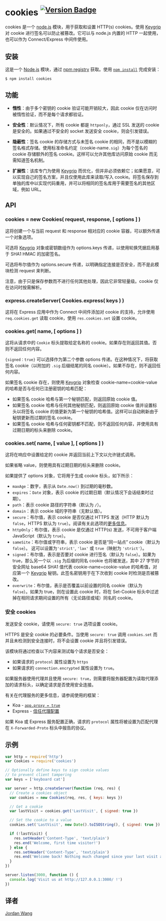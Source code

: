 # cookies  <sup>[![Version Badge](http://versionbadg.es/pillarjs/cookies.svg)](https://www.npmjs.com/package/cookies)</sup>

cookies 是一个 [node.js](http://nodejs.org/) 模块，用于获取和设置 HTTP(s) cookies。使用 [Keygrip](https://www.npmjs.com/package/keygrip) 对 cookie 进行签名可以防止被篡改。它可以与 node.js 内置的 HTTP 一起使用，也可以作为 Connect/Express 中间件使用。

## 安装

这是一个 [Node.js](https://nodejs.org/en/) 模块，通过 [npm registry](https://www.npmjs.com/) 获取。使用 [`npm install`](https://docs.npmjs.com/getting-started/installing-npm-packages-locally) 完成安装：

```
$ npm install cookies
```

## 功能

* **惰性**：由于多个密钥的 cookie 验证可能开销较大，因此 cookie 仅在访问时被惰性验证，而不是每个请求都验证。

* **安全性**：默认情况下，所有 cookie 都是 `httponly`，通过 SSL 发送的 cookie 是安全的。如果通过不安全的 socket 发送安全 cookie，则会引发错误。

* **隐蔽性**：签名 cookie 的存储方式与未签名 cookie 的相同，而不是以模糊的签名格式存储。使用标准命名约定（cookie-name`.sig`）为每个签名的 cookie 存储额外的签名 cookie。这样可以允许其他库访问原始 cookie 而无需知道签名机制。

* **扩展性**：该库专门为使用 [Keygrip](https://www.npmjs.com/package/keygrip) 而优化，但并非必须依赖它；如果愿意，可以实现自己的签名方案，并且仅使用此库来读取/写入 cookie。将签名保存到单独的库中以实现代码重用，并可以将相同的签名库用于需要签名的其他区域，例如 URL。

## API

### cookies = new Cookies( request, response, [ options ] )

这将创建一个与当前 request 和 response 相对应的 cookie 容器，可以额外传递一个对象选项。

可选将 [Keygrip](https://www.npmjs.com/package/keygrip) 对象或密钥数组作为 options.keys 传递，以使用轮换凭据启用基于 SHA1 HMAC 的加密签名。

可选将布尔值作为 options.secure 传递，以明确指定连接是否安全，而不是此模块检测 request 来判断。

注意，由于只是保存参数而不进行任何其他处理，因此它非常轻量级。cookie 仅在访问时按需解析。

### express.createServer( Cookies.express( keys ) )

这将在 Express 应用中作为 Connect 中间件添加对 cookie 的支持，允许使用 `req.cookies.get` 读取 cookie，使用 `res.cookies.set` 设置 cookie。

### cookies.get( name, [ options ] )

这将从请求中的 `Cookie` 标头提取给定名称的 cookie。如果存在则返回其值。否则不返回任何内容。

`{signed：true}` 可以选择作为第二个参数 options 传递。在这种情况下，将获取签名 cookie（以附加的 `.sig` 后缀结尾的同名 cookie）。如果不存在，则不返回任何内容。

如果签名 cookie 存在，则使用 [Keygrip](https://www.npmjs.com/package/keygrip) 对象检查 cookie-name=cookie-value 的哈希是否与任何已注册密钥的哈希匹配：
 
* 如果签名 cookie 哈希与第一个秘钥匹配，则返回原始 cookie 值。
* 如果签名 cookie 哈希与任何其他秘钥匹配，则返回原始 cookie 值并设置标头以将签名 cookie 的值更新为第一个秘钥的哈希值。这样可以自动刷新由于秘钥更新而过期的签名 cookie。
* 如果签名 cookie 哈希与任何密钥都不匹配，则不返回任何内容，并使用具有过期日期的标头来删除 cookie。

### cookies.set( name, [ value ], [ options ] )

这将在响应中设置给定的 cookie 并返回当前上下文以允许链式调用。

如果省略 value，则使用具有过期日期的标头来删除 cookie。

如果提供了 options 对象，它将用于生成 cookie 标头，如下所示：

* `maxAge`：数字，表示从 `Date.now()` 到过期的毫秒数。
* `expires`：`Date` 对象，表示 cookie 的过期日期（默认情况下会话结束时过期）。
* `path`：表示 cookie 路径的字符串（默认为 `/`）。
* `domain`：表示 cookie 域的字符串（无默认值）。
* `secure`：布尔值，表示 cookie 是否仅通过 HTTPS 发送（HTTP 默认为 `false`，HTTPS 默认为 `true`）。阅读有关此选项的[更多信息](＃secure-cookies)。
* `httpOnly`：布尔值，表示 cookie 是仅通过 HTTP(s) 发送，不可用于客户端 JavaScript（默认为 `true`）。
* `sameSite`：布尔值或字符串，表示 cookie 是否是“同一站点” cookie（默认为 `false`）。 这可以设置为`'strict'`, `'lax'` 或 `true`（映射为 `'strict'`）。
* `signed`：布尔值，表示是否要对 cookie 进行签名（默认为 `false`）。如果为 true，那么另一个以 `.sig` 为后缀的同名 cookie 也将被发送，其中 27 字节的安全网址 base64 SHA1 值代表 cookie-name=cookie-value 的哈希值，对应第一个 [ Keygrip](https://www.npmjs.com/package/keygrip) 秘钥。此签名密钥用于在下次收到 cookie 时检测是否被篡改。
* `overwrite`：布尔值，表示是否覆盖以前设置的同名 cookie（默认为 `false`）。如果为 true，则在设置此 cookie 时，将在 Set-Cookie 标头中过滤掉在相同请求期间设置的所有（无论路径或域）同名的 cookie。

### 安全 cookies

发送安全 cookie，请使用 `secure: true` 选项设置 cookie。

HTTPS 是安全 cookie 的必要条件。当使用 `secure: true` 调用 `cookies.set` 而并且未检测到安全连接时，将不会设置 cookie 并且将引发错误。

该模块将通过检查以下内容来测试每个请求是否安全：

* 如果请求的 `protocol` 属性设置为 `https`
* 如果请求的 `connection.encrypted` 属性设置为 `true`。

如果服务器使用代理并且使用 `secure: true`，则需要将服务器配置为读取代理添加的请求标头，以确定请求是否使用安全连接。

有关在代理服务的更多信息，请参阅使用的框架：

* Koa - [`app.proxy = true`](http://koajs.com/#settings)
* Express - [信任代理配置](http://expressjs.com/en/4x/api.html#trust.proxy.options.table)


如果 Koa 或 Express 服务配置正确，请求的 `protocol` 属性将被设置为匹配代理在 `X-Forwarded-Proto` 标头中报告的协议。

## 示例

```js
var http = require('http')
var Cookies = require('cookies')

// Optionally define keys to sign cookie values
// to prevent client tampering
var keys = ['keyboard cat']

var server = http.createServer(function (req, res) {
  // Create a cookies object
  var cookies = new Cookies(req, res, { keys: keys })

  // Get a cookie
  var lastVisit = cookies.get('LastVisit', { signed: true })

  // Set the cookie to a value
  cookies.set('LastVisit', new Date().toISOString(), { signed: true })

  if (!lastVisit) {
    res.setHeader('Content-Type', 'text/plain')
    res.end('Welcome, first time visitor!')
  } else {
    res.setHeader('Content-Type', 'text/plain')
    res.end('Welcome back! Nothing much changed since your last visit at ' + lastVisit + '.')
  }
})

server.listen(3000, function () {
  console.log('Visit us at http://127.0.0.1:3000/ !')
})
```

## 译者

[Jordan Wang](https://github.com/mingmingwon/)
